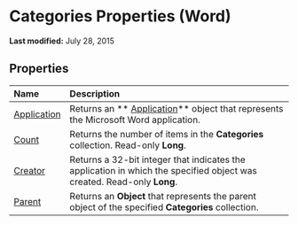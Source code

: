 
# Categories Properties (Word)

 **Last modified:** July 28, 2015


## Properties



|**Name**|**Description**|
|:-----|:-----|
| [Application](0800a469-701f-f061-f83a-e9a47df17aa1.md)|Returns an  ** [Application](d1cf6f8f-4e88-bf01-93b4-90a83f79cb44.md)** object that represents the Microsoft Word application.|
| [Count](3aa912e6-12f3-0be5-ab24-8e26e15ba40e.md)|Returns the number of items in the  **Categories** collection. Read-only **Long**.|
| [Creator](7419019c-d6b1-1f10-5bb4-7e87f8c4acf1.md)|Returns a 32-bit integer that indicates the application in which the specified object was created. Read-only  **Long**.|
| [Parent](a85305f2-a3af-643c-70b5-b2bdf7b9cc81.md)|Returns an  **Object** that represents the parent object of the specified **Categories** collection.|
